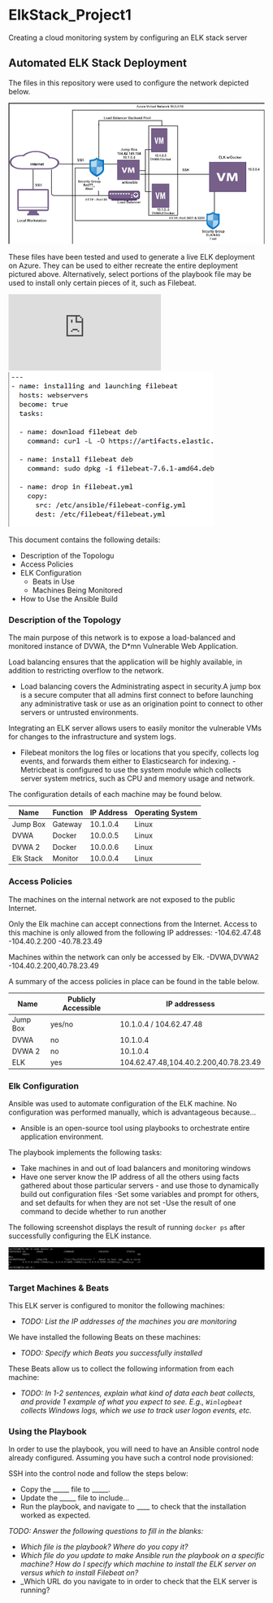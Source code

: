 # ElkStack_Project1
Creating a cloud monitoring system by configuring an ELK stack server
## Automated ELK Stack Deployment

The files in this repository were used to configure the network depicted below.

![Image description](https://github.com/MarionAPerez/ElkStack_Project1/blob/master/Diagram.png)

These files have been tested and used to generate a live ELK deployment on Azure. They can be used to either recreate the entire deployment pictured above. Alternatively, select portions of the playbook file may be used to install only certain pieces of it, such as Filebeat.


![Image_description](https://github.com/MarionAPerez/ElkStack_Project1/blob/master/Filebeat-playbook.yml.txt)
![Image description](https://github.com/MarionAPerez/ElkStack_Project1/blob/master/filebeat.png)


This document contains the following details:
- Description of the Topologu
- Access Policies
- ELK Configuration
  - Beats in Use
  - Machines Being Monitored
- How to Use the Ansible Build

### Description of the Topology

The main purpose of this network is to expose a load-balanced and monitored instance of DVWA, the D*mn Vulnerable Web Application.

Load balancing ensures that the application will be highly available, in addition to restricting overflow to the network.
- Load balancing covers the Administrating aspect in security.A jump box is a secure computer that all admins first connect to before launching any administrative task or use as an origination point to connect to other servers or untrusted environments.

Integrating an ELK server allows users to easily monitor the vulnerable VMs for changes to the infrastructure and system logs.
- Filebeat monitors the log files or locations that you specify, collects log events, and forwards them either to Elasticsearch for indexing.
-Metricbeat is configured to use the system module which collects server system metrics, such as CPU and memory usage and network.

The configuration details of each machine may be found below.

| Name       | Function | IP Address | Operating System |
|------------|----------|------------|------------------|
| Jump Box   | Gateway  | 10.1.0.4   | Linux            |
| DVWA       | Docker   | 10.0.0.5   | Linux            |
| DVWA 2     | Docker   | 10.0.0.6   | Linux            |
| Elk Stack  | Monitor  | 10.0.0.4   | Linux            |

### Access Policies

The machines on the internal network are not exposed to the public Internet. 

Only the Elk machine can accept connections from the Internet. Access to this machine is only allowed from the following IP addresses:
-104.62.47.48
-104.40.2.200
-40.78.23.49

Machines within the network can only be accessed by Elk.
-DVWA,DVWA2
-104.40.2.200,40.78.23.49

A summary of the access policies in place can be found in the table below.

| Name     | Publicly Accessible | IP addressess                         |
|----------|---------------------|---------------------------------------|
| Jump Box | yes/no              | 10.1.0.4 / 104.62.47.48               |
| DVWA     | no                  | 10.1.0.4                              |
| DVWA 2   | no                  | 10.1.0.4                              |
| ELK      | yes                 | 104.62.47.48,104.40.2.200,40.78.23.49 |

### Elk Configuration

Ansible was used to automate configuration of the ELK machine. No configuration was performed manually, which is advantageous because...
- Ansible is an open-source tool using playbooks to orchestrate entire application environment.

The playbook implements the following tasks:
- Take machines in and out of load balancers and monitoring windows
- Have one server know the IP address of all the others using facts gathered about those particular servers - and use those to dynamically build out configuration files
-Set some variables and prompt for others, and set defaults for when they are not set
-Use the result of one command to decide whether to run another

The following screenshot displays the result of running `docker ps` after successfully configuring the ELK instance.

![Image description](https://github.com/MarionAPerez/ElkStack_Project1/blob/master/Docker%20ps.png.png)

### Target Machines & Beats
This ELK server is configured to monitor the following machines:
- _TODO: List the IP addresses of the machines you are monitoring_

We have installed the following Beats on these machines:
- _TODO: Specify which Beats you successfully installed_

These Beats allow us to collect the following information from each machine:
- _TODO: In 1-2 sentences, explain what kind of data each beat collects, and provide 1 example of what you expect to see. E.g., `Winlogbeat` collects Windows logs, which we use to track user logon events, etc._

### Using the Playbook
In order to use the playbook, you will need to have an Ansible control node already configured. Assuming you have such a control node provisioned: 

SSH into the control node and follow the steps below:
- Copy the _____ file to _____.
- Update the _____ file to include...
- Run the playbook, and navigate to ____ to check that the installation worked as expected.

_TODO: Answer the following questions to fill in the blanks:_
- _Which file is the playbook? Where do you copy it?_
- _Which file do you update to make Ansible run the playbook on a specific machine? How do I specify which machine to install the ELK server on versus which to install Filebeat on?_
- _Which URL do you navigate to in order to check that the ELK server is running?


